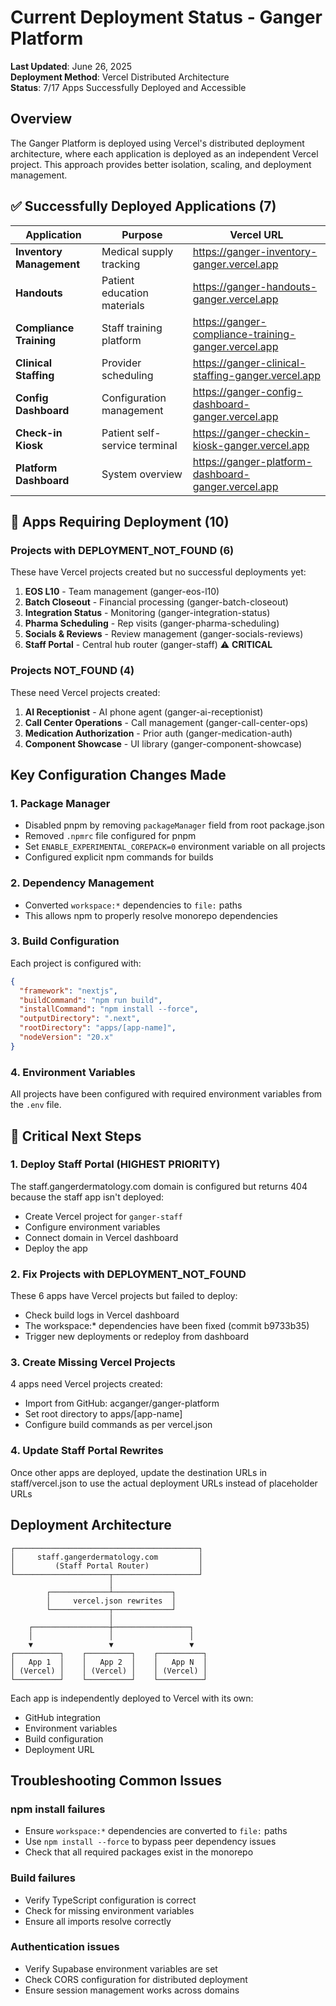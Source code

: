 # Current Deployment Status - Ganger Platform

**Last Updated**: June 26, 2025  
**Deployment Method**: Vercel Distributed Architecture  
**Status**: 7/17 Apps Successfully Deployed and Accessible

## Overview

The Ganger Platform is deployed using Vercel's distributed deployment architecture, where each application is deployed as an independent Vercel project. This approach provides better isolation, scaling, and deployment management.

## ✅ Successfully Deployed Applications (7)

| Application | Purpose | Vercel URL |
|------------|---------|------------|
| **Inventory Management** | Medical supply tracking | https://ganger-inventory-ganger.vercel.app |
| **Handouts** | Patient education materials | https://ganger-handouts-ganger.vercel.app |
| **Compliance Training** | Staff training platform | https://ganger-compliance-training-ganger.vercel.app |
| **Clinical Staffing** | Provider scheduling | https://ganger-clinical-staffing-ganger.vercel.app |
| **Config Dashboard** | Configuration management | https://ganger-config-dashboard-ganger.vercel.app |
| **Check-in Kiosk** | Patient self-service terminal | https://ganger-checkin-kiosk-ganger.vercel.app |
| **Platform Dashboard** | System overview | https://ganger-platform-dashboard-ganger.vercel.app |

## 🚧 Apps Requiring Deployment (10)

### Projects with DEPLOYMENT_NOT_FOUND (6)
These have Vercel projects created but no successful deployments yet:
1. **EOS L10** - Team management (ganger-eos-l10)
2. **Batch Closeout** - Financial processing (ganger-batch-closeout)
3. **Integration Status** - Monitoring (ganger-integration-status)
4. **Pharma Scheduling** - Rep visits (ganger-pharma-scheduling)
5. **Socials & Reviews** - Review management (ganger-socials-reviews)
6. **Staff Portal** - Central hub router (ganger-staff) ⚠️ **CRITICAL**

### Projects NOT_FOUND (4)
These need Vercel projects created:
1. **AI Receptionist** - AI phone agent (ganger-ai-receptionist)
2. **Call Center Operations** - Call management (ganger-call-center-ops)
3. **Medication Authorization** - Prior auth (ganger-medication-auth)
4. **Component Showcase** - UI library (ganger-component-showcase)

## Key Configuration Changes Made

### 1. Package Manager
- Disabled pnpm by removing `packageManager` field from root package.json
- Removed `.npmrc` file configured for pnpm
- Set `ENABLE_EXPERIMENTAL_COREPACK=0` environment variable on all projects
- Configured explicit npm commands for builds

### 2. Dependency Management
- Converted `workspace:*` dependencies to `file:` paths
- This allows npm to properly resolve monorepo dependencies

### 3. Build Configuration
Each project is configured with:
```json
{
  "framework": "nextjs",
  "buildCommand": "npm run build",
  "installCommand": "npm install --force",
  "outputDirectory": ".next",
  "rootDirectory": "apps/[app-name]",
  "nodeVersion": "20.x"
}
```

### 4. Environment Variables
All projects have been configured with required environment variables from the `.env` file.

## 🚨 Critical Next Steps

### 1. Deploy Staff Portal (HIGHEST PRIORITY)
The staff.gangerdermatology.com domain is configured but returns 404 because the staff app isn't deployed:
- Create Vercel project for `ganger-staff`
- Configure environment variables
- Connect domain in Vercel dashboard
- Deploy the app

### 2. Fix Projects with DEPLOYMENT_NOT_FOUND
These 6 apps have Vercel projects but failed to deploy:
- Check build logs in Vercel dashboard
- The workspace:* dependencies have been fixed (commit b9733b35)
- Trigger new deployments or redeploy from dashboard

### 3. Create Missing Vercel Projects
4 apps need Vercel projects created:
- Import from GitHub: acganger/ganger-platform
- Set root directory to apps/[app-name]
- Configure build commands as per vercel.json

### 4. Update Staff Portal Rewrites
Once other apps are deployed, update the destination URLs in staff/vercel.json to use the actual deployment URLs instead of placeholder URLs

## Deployment Architecture

```
┌─────────────────────────────────────────┐
│     staff.gangerdermatology.com         │
│         (Staff Portal Router)           │
└─────────────────────┬───────────────────┘
                      │
        ┌─────────────┴─────────────┐
        │     vercel.json rewrites  │
        └─────────────┬─────────────┘
                      │
    ┌─────────────────┼─────────────────┐
    │                 │                 │
    ▼                 ▼                 ▼
┌──────────┐    ┌──────────┐    ┌──────────┐
│   App 1  │    │   App 2  │    │   App N  │
│ (Vercel) │    │ (Vercel) │    │ (Vercel) │
└──────────┘    └──────────┘    └──────────┘
```

Each app is independently deployed to Vercel with its own:
- GitHub integration
- Environment variables
- Build configuration
- Deployment URL

## Troubleshooting Common Issues

### npm install failures
- Ensure `workspace:*` dependencies are converted to `file:` paths
- Use `npm install --force` to bypass peer dependency issues
- Check that all required packages exist in the monorepo

### Build failures
- Verify TypeScript configuration is correct
- Check for missing environment variables
- Ensure all imports resolve correctly

### Authentication issues
- Verify Supabase environment variables are set
- Check CORS configuration for distributed deployment
- Ensure session management works across domains
